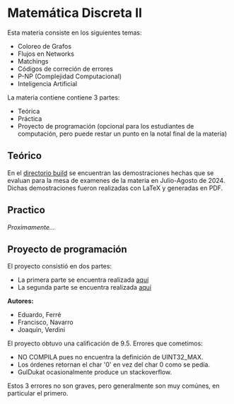# Matemática Discreta II

Esta materia consiste en los siguientes temas:
- Coloreo de Grafos
- Flujos en Networks
- Matchings
- Códigos de correción de errores
- P-NP (Complejidad Computacional)
- Inteligencia Artificial

La materia contiene contiene 3 partes:
- Teórica
- Práctica
- Proyecto de programación (opcional para los estudiantes de computación, pero puede restar un punto en la notal final de la materia)

## Teórico

En el [directorio build](./build/) se encuentran las demostraciones hechas que se evaluan para la mesa de examenes de la materia en Julio-Agosto de 2024. Dichas demostraciones fueron realizadas con LaTeX y generadas en PDF.

## Practico
_Proximamente..._

## Proyecto de programación
El proyecto consistió en dos partes:
- La primera parte se encuentra realizada [aquí](../Parte%201/)
- La segunda parte se encuentra realizada [aquí](../Parte%202/)

**Autores:**
- Eduardo, Ferré
- Francisco, Navarro
- Joaquin, Verdini

El proyecto obtuvo una calificación de 9.5.
Errores que cometimos:
- NO COMPILA pues no encuentra la definición de UINT32_MAX.
- Los órdenes retornan el char '0' en vez del char 0 como se pedía.
- GulDukat ocasionalmente produce un stackoverflow.

Estos 3 errores no son graves, pero generalmente son muy comúnes, en particular el primero.
